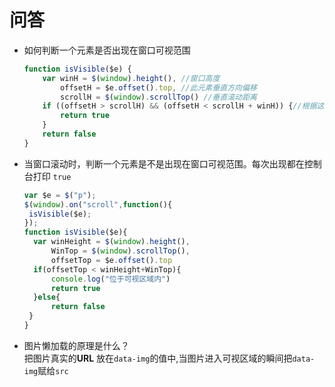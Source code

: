 # 问答

- 如何判断一个元素是否出现在窗口可视范围

  ```javascript
  function isVisible($e) {
      var winH = $(window).height(), //窗口高度
          offsetH = $e.offset().top, //此元素垂直方向偏移
          scrollH = $(window).scrollTop() //垂直滚动距离
      if ((offsetH > scrollH) && (offsetH < scrollH + winH)) {//根据这三个参数的值进行判定
          return true
      }
      return false
  }
  ```

- 当窗口滚动时，判断一个元素是不是出现在窗口可视范围。每次出现都在控制台打印 `true`

  ```javascript
  var $e = $("p");
  $(window).on("scroll",function(){
   isVisible($e);
  });
  function isVisible($e){
    var winHeight = $(window).height(),
        WinTop = $(window).scrollTop(),
        offsetTop = $e.offset().top
    if(offsetTop < winHeight+WinTop){
        console.log("位于可视区域内")
        return true
    }else{
        return false
   }
  }
  ```

- 图片懒加载的原理是什么？    
  把图片真实的**URL** 放在`data-img`的值中,当图片进入可视区域的瞬间把`data-img`赋给`src`
